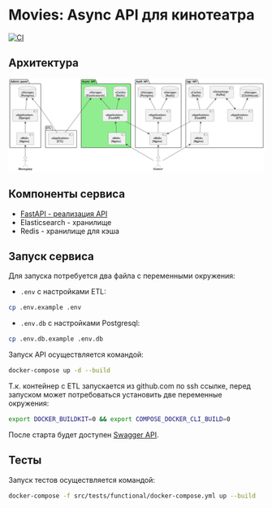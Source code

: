 # Movies: Async API для кинотеатра

[![CI](https://github.com/georotor/movies_async_api/actions/workflows/tests.yml/badge.svg)](https://github.com/georotor/movies_async_api/actions/workflows/tests.yml)

## Архитектура

![Архитектура](https://github.com/georotor/movies_async_api/blob/main/doc/schema.png?raw=true)

## Компоненты сервиса
- [FastAPI - реализация API](https://github.com/georotor/movies_async_api/tree/main/src)
- Elasticsearch - хранилище
- Redis - хранилище для кэша

## Запуск сервиса

Для запуска потребуется два файла с переменными окружения:

- `.env` с настройками ETL:
```bash
cp .env.example .env
```

- `.env.db` с настройками Postgresql:
```bash
cp .env.db.example .env.db
```

Запуск API осуществляется командой:
```bash
docker-compose up -d --build
```
Т.к. контейнер с ETL запускается из github.com по ssh ссылке, перед запуском может потребоваться установить две переменные окружения:
```bash
export DOCKER_BUILDKIT=0 && export COMPOSE_DOCKER_CLI_BUILD=0
```

После старта будет доступен [Swagger API](http://127.0.0.1/api/openapi).

## Тесты
Запуск тестов осуществляется командой:
```bash
docker-compose -f src/tests/functional/docker-compose.yml up --build
```
